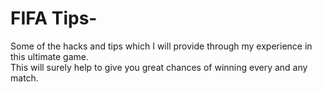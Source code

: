 # FIFA Tips-
    
    
Some of the hacks and tips which I will provide through my experience in this ultimate game.   
This will surely help to give you great chances of winning every and any match.
